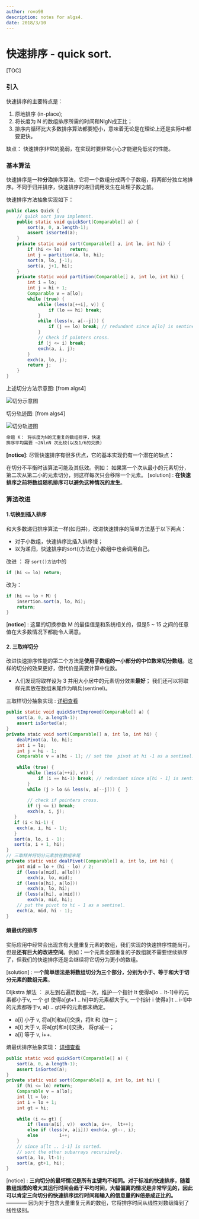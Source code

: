 ```yaml
---
author: rovo98
description: notes for algs4.
date: 2018/3/10
---
```


# 快速排序 - quick sort.

[TOC]

### 引入

快速排序的主要特点是：

1. 原地排序 (in-place);
2. 将长度为 N 的数组排序所需的时间和NlgN成正比；
3. 排序内循环比大多数排序算法都要短小，意味着无论是在理论上还是实际中都要更快。

缺点：
	快速排序非常的脆弱，在实现时要非常小心才能避免低劣的性能。
    
### 基本算法

快速排序是一种**分治**排序算法，它将一个数组分成两个子数组，将两部分独立地排序。不同于归并排序，快速排序的递归调用发生在处理子数之前。

快速排序方法抽象实现如下：

```java
public class Quick {
	// quick sort java implement.
	public static void quickSort(Comparable[] a) {
    	sort(a, 0, a.length-1);
        assert isSorted(a);
    }
    private static void sort(Comparable[] a, int lo, int hi) {
    	if (hi <= lo)	return;
		int j = partition(a, lo, hi);
        sort(a, lo, j-1);
        sort(a, j+1, hi);
    }
    private static void partition(Comparable[] a, int lo, int hi) {
    	int i = lo;
        int j = hi + 1;
        Comparable v = a[lo];
        while (true) {
        	while (less(a[++i], v)) {
            	if (lo == hi) break;
            }
            while (less(v, a[--j])) {
            	if (j == lo) break; // redundant since a[lo] is sentinel.
            }
            // Check if pointers cross.
            if (j <= i)	break;
            exch(a, i, j);
        }
        exch(a, lo, j);
        return j;
    }
}
```

上述切分方法示意图: [from algs4]

![切分示意图](https://github.com/rovo98/ds-and-algs/blob/master/images/sorting/quickSort_partition_1.png)

切分轨迹图: [from algs4]

![切分轨迹图](https://github.com/rovo98/ds-and-algs/blob/master/images/sorting/quickSort_partition_2.png)


```txt
命题 K： 将长度为N的无重复的数组排序，快速
排序平均需要 ~2NlnN 次比较(以及1/6的交换)
```

**[notice]**: 尽管快速排序有很多优点，它的基本实现仍有一个潜在的缺点：

在切分不平衡时该算法可能及其低效。例如： 如果第一个次从最小的元素切分，第二次从第二小的元素切分，则这样每次只会移除一个元素。
[solution] : **在快速排序之前将数组随机排序可以避免这种情况的发生**。

### 算法改进

#### 1.切换到插入排序

和大多数递归排序算法一样(如归并)，改进快速排序的简单方法基于以下两点：

- 对于小数组，快速排序比插入排序慢；
- 以为递归，快速排序的sort()方法在小数组中也会调用自己。

改进 ： 将 ```sort()方法```中的
```java
if (hi <= lo) return;
```
改为：
```java
if (hi <= lo + M) {
	insertion.sort(a, lo, hi);
    return;
}
```
[**notice**] : 这里的切换参数 M 的最佳值是和系统相关的，但是5 ~ 15 之间的任意值在大多数情况下都能令人满意。

#### 2. 三取样切分

改进快速排序性能的第二个方法是**使用子数组的一小部分的中位数来切分数组**。这样的切分的效果更好，但代价是需要计算中位数。

- 人们发现将取样设为 3 并用大小居中的元素切分效果**最好**； 我们还可以将取样元素放在数组末尾作为哨兵(sentinel)。

三取样切分抽象实现 : [详细查看](https://github.com/rovo98/ds-and-algs/blob/master/ds/sorting/exercises/QuickSortImprovedTwo.java)

```java
public static void quickSortImproved(Comparable[] a) {
	sort(a, 0, a.length-1);
    assert isSorted(a);
}
private staic void sort(Comparable[] a, int lo, int hi) {
	dealPivot(a, lo, hi);
    int i = lo;
    int j = hi - 1;
    Comparable v = a[hi - 1]; // set the  pivot at hi -1 as a sentinel.
    
    while (true) {
    	while (less(a[++i], v)) {
        	if (i == hi-1) break; // redundant since a[hi - 1] is sentinel.
        }
        while (j > lo && less(v, a[--j])) {  }
        
       	// check if pointers cross.
        if (j <= i) break;
        exch(a, i, j);
   }
   if (i < hi-1) {
   	exch(a, i, hi - 1);
   }
   sort(a, lo, i - 1);
   sort(a, i + 1, hi);
}
// 三取样并将切分元素放在数组末尾
private static void dealPivot(Comparable[] a, int lo, int hi) {
    int mid = lo + (hi - lo) / 2;
    if (less(a[mid], a[lo]))
    	exch(a, lo, mid);
    if (less(a[hi], a[lo]))
    	exch(a, lo, hi);
    if (less(a[hi], a[mid]))
    	exch(a, mid, hi);
    // put the pivot to hi - 1 as a sentinel.
    exch(a, mid, hi - 1);
}
```

#### 熵最优的排序

实际应用中经常会出现含有大量重复元素的数组，我们实现的快速排序性能尚可，但是**还有巨大的改进空间**。例如：一个元素全部重复的子数组就不需要继续排序了，但我们的快速排序还是会继续将它切分为更小的数组。

[solution] : **一个简单想法是将数组切分为三个部分，分别为小于、等于和大于切分元素的数组元素**。

DIjkstra 解法 ： 从左到右遍历数组一次，维护一个指针 lt 使得a[lo .. lt-1]中的元素都小于v, 一个 gt 使得a[gt+1 .. hi]中的元素都大于v, 一个指针 i 使得a[lt .. i-1]中的元素都等于v, a[i .. gt]中的元素都未确定。

- a[i] 小于 v, 将a[lt]和a[i]交换，将lt 和 i加一；
- a[i] 大于 v, 将a[gt]和a[i]交换， 将gt减一；
- a[i] 等于 v, i++.

熵最优排序抽象实现： [详细查看](https://github.com/rovo98/ds-and-algs/blob/master/ds/sorting/exercises/Quick3Ways.java)

```java
public static void quickSort(Comparable[] a) {
	sort(a, 0, a.length-1);
    assert isSorted(a);
}
private static void sort(Comparable[] a, int lo, int hi) {
	if (hi <= lo) return;
    Comparable v = a[lo];
    int lt = lo;
    int i = lo + 1;
    int gt = hi;
    
    while (i <= gt) {
    	if (less(a[i], v)) 	exch(a, i++,  lt++);
        else if (less(v, a[i]))	exch(a, gt--, i);
        else 		i++;
    }
    // since a[lt .. i-1] is sorted.
    // sort the other subarrays recursively.
    sort(a, lo, lt-1);
    sort(a, gt+1, hi);
}
```


[notice] : **三向切分的最坏情况是所有主键均不相同。**对于标准的快速排序，随着数组规模的增大其运行时间会趋于平均时间，大幅偏离的情况是非常罕见的，因此可以肯定**三向切分的快速排序运行时间和输入的信息量的N倍是成正比的。** ———— 因为对于包含大量重复元素的数组，它将排序时间从线性对数级降到了线性级别。





